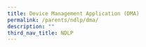 ```yaml
---
title: Device Management Application (DMA)
permalink: /parents/ndlp/dma/
description: ""
third_nav_title: NDLP
---
```

